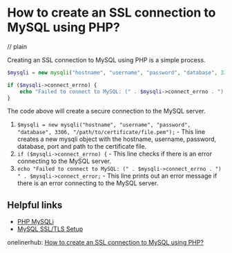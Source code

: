 # How to create an SSL connection to MySQL using PHP?
// plain

Creating an SSL connection to MySQL using PHP is a simple process.

```php
$mysqli = new mysqli("hostname", "username", "password", "database", 3306, "/path/to/certificate/file.pem");

if ($mysqli->connect_errno) {
    echo "Failed to connect to MySQL: (" . $mysqli->connect_errno . ") " . $mysqli->connect_error;
}
```

The code above will create a secure connection to the MySQL server.

1. `$mysqli = new mysqli("hostname", "username", "password", "database", 3306, "/path/to/certificate/file.pem");` - This line creates a new mysqli object with the hostname, username, password, database, port and path to the certificate file.
2. `if ($mysqli->connect_errno) {` - This line checks if there is an error connecting to the MySQL server.
3. `echo "Failed to connect to MySQL: (" . $mysqli->connect_errno . ") " . $mysqli->connect_error;` - This line prints out an error message if there is an error connecting to the MySQL server.

## Helpful links

- [PHP MySQLi](https://www.php.net/manual/en/book.mysqli.php)
- [MySQL SSL/TLS Setup](https://dev.mysql.com/doc/refman/8.0/en/using-secure-connections.html)

onelinerhub: [How to create an SSL connection to MySQL using PHP?](https://onelinerhub.com/php-mysql/how-to-create-an-ssl-connection-to-mysql-using-php)